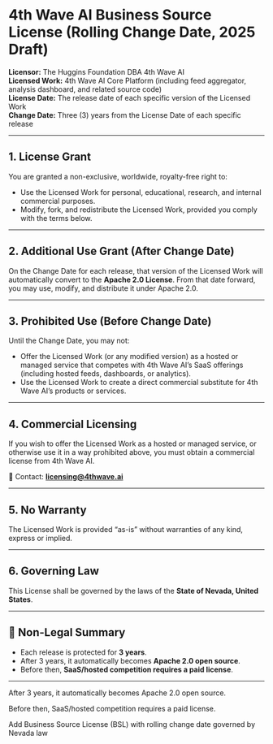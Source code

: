 # 4th Wave AI Business Source License (Rolling Change Date, 2025 Draft)

**Licensor:** The Huggins Foundation DBA 4th Wave AI  
**Licensed Work:** 4th Wave AI Core Platform (including feed aggregator, analysis dashboard, and related source code)  
**License Date:** The release date of each specific version of the Licensed Work  
**Change Date:** Three (3) years from the License Date of each specific release  

---

## 1. License Grant
You are granted a non-exclusive, worldwide, royalty-free right to:

- Use the Licensed Work for personal, educational, research, and internal commercial purposes.  
- Modify, fork, and redistribute the Licensed Work, provided you comply with the terms below.  

---

## 2. Additional Use Grant (After Change Date)
On the Change Date for each release, that version of the Licensed Work will automatically convert to the **Apache 2.0 License**. From that date forward, you may use, modify, and distribute it under Apache 2.0.

---

## 3. Prohibited Use (Before Change Date)
Until the Change Date, you may not:

- Offer the Licensed Work (or any modified version) as a hosted or managed service that competes with 4th Wave AI’s SaaS offerings (including hosted feeds, dashboards, or analytics).  
- Use the Licensed Work to create a direct commercial substitute for 4th Wave AI’s products or services.  

---

## 4. Commercial Licensing
If you wish to offer the Licensed Work as a hosted or managed service, or otherwise use it in a way prohibited above, you must obtain a commercial license from 4th Wave AI.  

📩 Contact: **licensing@4thwave.ai**

---

## 5. No Warranty
The Licensed Work is provided “as-is” without warranties of any kind, express or implied.  

---

## 6. Governing Law
This License shall be governed by the laws of the **State of Nevada, United States**.  

---

## 📌 Non-Legal Summary
- Each release is protected for **3 years**.  
- After 3 years, it automatically becomes **Apache 2.0 open source**.  
- Before then, **SaaS/hosted competition requires a paid license**.  

---



After 3 years, it automatically becomes Apache 2.0 open source.

Before then, SaaS/hosted competition requires a paid license.

Add Business Source License (BSL) with rolling change date governed by Nevada law

